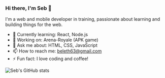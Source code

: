 ### Hi there, I'm Seb 👋

I'm a web and mobile developer in training, passionate about learning and building things for the web.

- 🌱 Currently learning: React, Node.js
- 🔭 Working on: Arena-Royale (APK game)
- 💬 Ask me about: HTML, CSS, JavaScript
- 📫 How to reach me: [beleth63@gmail.com](mailto:beleth63@gmail.com)
- ⚡ Fun fact: I love coding and coffee!

![Seb's GitHub stats](https://github-readme-stats.vercel.app/api?username=Dralis63&show_icons=true&theme=radical)
